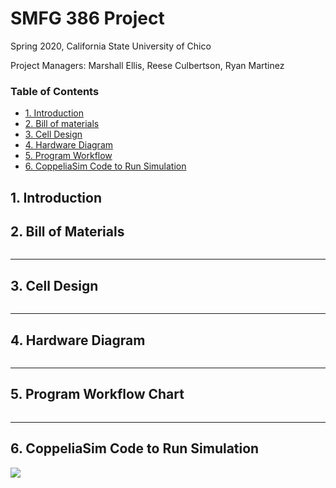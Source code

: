 # SMFG 386 Project

Spring 2020, California State University of Chico

Project Managers: Marshall Ellis, Reese Culbertson, Ryan Martinez 

### Table of Contents
- [1. Introduction](#1-Introduction)
- [2. Bill of materials](#2-Bill_of_materials)
- [3. Cell Design](#3-Cell_Design)
- [4. Hardware Diagram](#4-Hardware_Diagram)
- [5. Program Workflow](#5-Program_Workflow)
- [6. CoppeliaSim Code to Run Simulation](#6-CoppeliaSim_Code_to_Run_Simulation)


## 1. Introduction


## 2. Bill of Materials



![]()



----------------------------------------------------------------------------------
## 3. Cell Design

![]()

-----------------------------------------------------------------------------------------------------
## 4. Hardware Diagram


![]()

-----------------------------------------------------------------------------------------------------

## 5. Program Workflow Chart


![]()

--------------------------------------------------

## 6. CoppeliaSim Code to Run Simulation

![](Gifofsim.gif)
